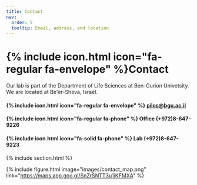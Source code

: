 ```yaml
---
title: Contact
nav:
  order: 5
  tooltip: Email, address, and location
---
```


# {% include icon.html icon="fa-regular fa-envelope" %}Contact

Our lab is part of the Department of Life Sciences at Ben-Gurion Univetsity. We are located at Be'er-Sheva, Israel.

#### {% include icon.html icon="fa-regular fa-envelope" %} pilos@bgu.ac.il

#### {% include icon.html icon="fa-regular fa-phone" %} Office (+972)8-647-9226

#### {% include icon.html icon="fa-solid fa-phone" %} Lab (+972)8-647-9223

{% include section.html %}

{%
  include figure.html
  image="images/contact_map.png"
  link="https://maps.app.goo.gl/SnZrSNTT3u1iKFMXA"
%}

<!--
{% capture col1 %}

{%
  include figure.html
  image="images/photo.jpg"
  caption="Lorem ipsum"
%}

{% endcapture %}

{% capture col2 %}

{%
  include figure.html
  image="images/photo.jpg"
  caption="Lorem ipsum"
%}

{% endcapture %}

{% include cols.html col1=col1 col2=col2 %}

{% include section.html dark=true %}

{% capture col1 %}
Lorem ipsum dolor sit amet  
consectetur adipiscing elit  
sed do eiusmod tempor
{% endcapture %}

{% capture col2 %}
Lorem ipsum dolor sit amet  
consectetur adipiscing elit  
sed do eiusmod tempor
{% endcapture %}

{% capture col3 %}
Lorem ipsum dolor sit amet  
consectetur adipiscing elit  
sed do eiusmod tempor
{% endcapture %}

{% include cols.html col1=col1 col2=col2 col3=col3 %}

-->
